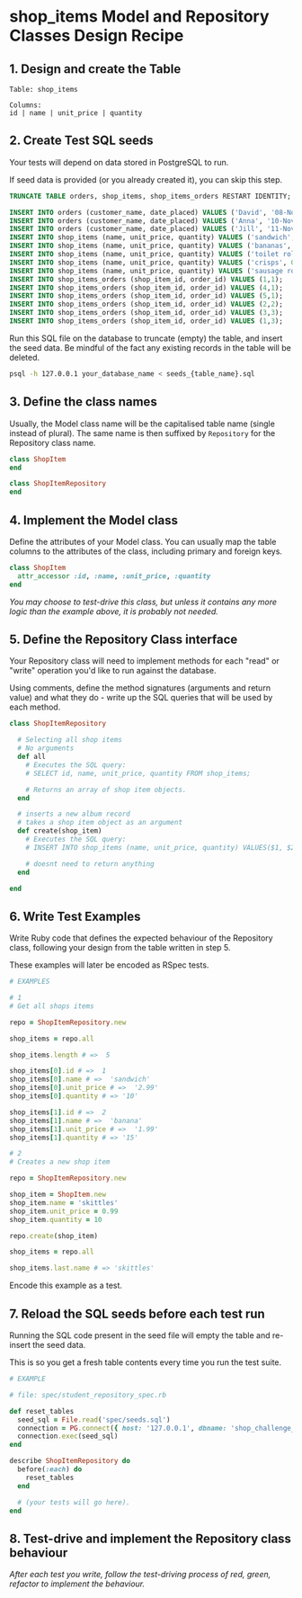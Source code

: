 # shop_items Model and Repository Classes Design Recipe

## 1. Design and create the Table

```
Table: shop_items

Columns:
id | name | unit_price | quantity
```

## 2. Create Test SQL seeds

Your tests will depend on data stored in PostgreSQL to run.

If seed data is provided (or you already created it), you can skip this step.

```sql
TRUNCATE TABLE orders, shop_items, shop_items_orders RESTART IDENTITY; 

INSERT INTO orders (customer_name, date_placed) VALUES ('David', '08-Nov-2022');
INSERT INTO orders (customer_name, date_placed) VALUES ('Anna', '10-Nov-2022');
INSERT INTO orders (customer_name, date_placed) VALUES ('Jill', '11-Nov-2022');
INSERT INTO shop_items (name, unit_price, quantity) VALUES ('sandwich', 2.99, 10);
INSERT INTO shop_items (name, unit_price, quantity) VALUES ('bananas', 1.99, 15);
INSERT INTO shop_items (name, unit_price, quantity) VALUES ('toilet roll', 3.00, 20);
INSERT INTO shop_items (name, unit_price, quantity) VALUES ('crisps', 0.99, 15);
INSERT INTO shop_items (name, unit_price, quantity) VALUES ('sausage roll', 1.50, 10);
INSERT INTO shop_items_orders (shop_item_id, order_id) VALUES (1,1);
INSERT INTO shop_items_orders (shop_item_id, order_id) VALUES (4,1);
INSERT INTO shop_items_orders (shop_item_id, order_id) VALUES (5,1);
INSERT INTO shop_items_orders (shop_item_id, order_id) VALUES (2,2);
INSERT INTO shop_items_orders (shop_item_id, order_id) VALUES (3,3);
INSERT INTO shop_items_orders (shop_item_id, order_id) VALUES (1,3);
```

Run this SQL file on the database to truncate (empty) the table, and insert the seed data. Be mindful of the fact any existing records in the table will be deleted.

```bash
psql -h 127.0.0.1 your_database_name < seeds_{table_name}.sql
```

## 3. Define the class names

Usually, the Model class name will be the capitalised table name (single instead of plural). The same name is then suffixed by `Repository` for the Repository class name.

```ruby
class ShopItem
end

class ShopItemRepository
end
```

## 4. Implement the Model class

Define the attributes of your Model class. You can usually map the table columns to the attributes of the class, including primary and foreign keys.

```ruby
class ShopItem
  attr_accessor :id, :name, :unit_price, :quantity
end
```

*You may choose to test-drive this class, but unless it contains any more logic than the example above, it is probably not needed.*

## 5. Define the Repository Class interface

Your Repository class will need to implement methods for each "read" or "write" operation you'd like to run against the database.

Using comments, define the method signatures (arguments and return value) and what they do - write up the SQL queries that will be used by each method.

```ruby
class ShopItemRepository

  # Selecting all shop items
  # No arguments
  def all
    # Executes the SQL query:
    # SELECT id, name, unit_price, quantity FROM shop_items;

    # Returns an array of shop item objects.
  end

  # inserts a new album record
  # takes a shop item object as an argument
  def create(shop_item)
    # Executes the SQL query:
    # INSERT INTO shop_items (name, unit_price, quantity) VALUES($1, $2, $3);

    # doesnt need to return anything
  end

end
```

## 6. Write Test Examples

Write Ruby code that defines the expected behaviour of the Repository class, following your design from the table written in step 5.

These examples will later be encoded as RSpec tests.

```ruby
# EXAMPLES

# 1
# Get all shops items

repo = ShopItemRepository.new

shop_items = repo.all

shop_items.length # =>  5

shop_items[0].id # =>  1
shop_items[0].name # =>  'sandwich'
shop_items[0].unit_price # =>  '2.99'
shop_items[0].quantity # => '10'

shop_items[1].id # =>  2
shop_items[1].name # =>  'banana'
shop_items[1].unit_price # =>  '1.99'
shop_items[1].quantity # => '15'

# 2
# Creates a new shop item

repo = ShopItemRepository.new 

shop_item = ShopItem.new
shop_item.name = 'skittles'
shop_item.unit_price = 0.99
shop_item.quantity = 10

repo.create(shop_item)

shop_items = repo.all

shop_items.last.name # => 'skittles'
```

Encode this example as a test.

## 7. Reload the SQL seeds before each test run

Running the SQL code present in the seed file will empty the table and re-insert the seed data.

This is so you get a fresh table contents every time you run the test suite.

```ruby
# EXAMPLE

# file: spec/student_repository_spec.rb

def reset_tables
  seed_sql = File.read('spec/seeds.sql')
  connection = PG.connect({ host: '127.0.0.1', dbname: 'shop_challenge_test' })
  connection.exec(seed_sql)
end

describe ShopItemRepository do
  before(:each) do 
    reset_tables
  end

  # (your tests will go here).
end
```

## 8. Test-drive and implement the Repository class behaviour

_After each test you write, follow the test-driving process of red, green, refactor to implement the behaviour._

